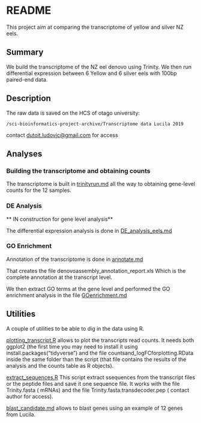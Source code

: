 # README

This project aim at comparing the transcriptome of yellow and silver NZ eels.

## Summary

We build the transcriptome of the NZ eel denovo using Trinity. We then run differential expression between 6 Yellow and 6 silver eels with 100bp paired-end data.

## Description

The raw data is saved on the HCS of otago university: 

```
/sci-bioinformatics-project-archive/Transcriptome data Lucila 2019
```
contact dutoit.ludovic@gmail.com for access

## Analyses

### Building the transcriptome and obtaining counts

The transcriptome is built in [trinityrun.md](trinityrun.md) all the way to obtaining gene-level counts for the 12 samples.

### DE Analysis

** IN construction for gene level analysis**

The differential expression analysis is done in [DE_analysis_eels.md](DE_analysis_eels.md)

### GO Enrichment

Annotation of the transcriptome is done in [annotate.md](annotate.md)

That creates the file denovoassembly_annotation_report.xls Which is the complete annotation at the transcript level. 

We then extract GO terms at the gene level  and performed the GO enrichment analysis in the file [GOenrichment.md](GOenrichment.md)



## Utilities

A couple of utilities to be able to dig in the data using R.

[plotting_transcript.R](plotting_transcript.R) allows to plot the transcripts read counts. It needs both ggplot2 (the first time you may need to install it using install.packages(“tidyverse”) and the file countsand_logFCforplotting.RData inside the same folder than the script (that file contains the results of the analysis and the counts table as R objects).

[extract_sequences.R](extract_sequences.R) This script extract ssequences from the transcript files or the peptide files and save it one sequence file. It works with the file Trinity.fasta ( mRNAs) and the file Trinity.fasta.transdecoder.pep ( contact author for access).


[blast_candidate.md](blast_candidate.md) allows to blast genes using an example of 12 genes from Lucila.

